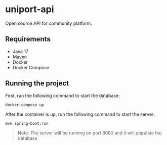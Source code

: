 # uniport-api

Open source API for community platform.

## Requirements

- Java 17
- Maven
- Docker
- Docker Compose

## Running the project

First, run the following command to start the database:

```shell
docker-compose up
```

After the container is up, run the following command to start the server:

```shell
mvn spring-boot:run
```

> Note: The server will be running on port 8080 and it will populate the database